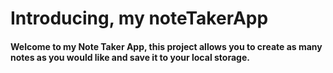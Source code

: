 # Introducing, my noteTakerApp

#### Welcome to my Note Taker App, this project allows you to create as many notes as you would like and save it to your local storage.


